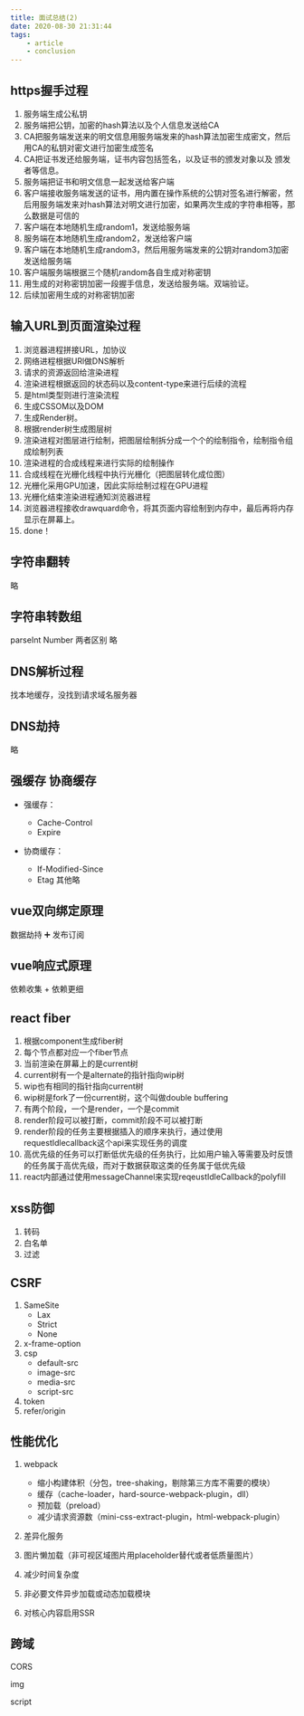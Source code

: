 ```yaml
---
title: 面试总结(2)
date: 2020-08-30 21:31:44
tags: 
    - article 
    - conclusion
---
```

## https握手过程
1. 服务端生成公私钥
2. 服务端把公钥，加密的hash算法以及个人信息发送给CA
3. CA把服务端发送来的明文信息用服务端发来的hash算法加密生成密文，然后用CA的私钥对密文进行加密生成签名
4. CA把证书发还给服务端，证书内容包括签名，以及证书的颁发对象以及 颁发者等信息。
5. 服务端把证书和明文信息一起发送给客户端
6. 客户端接收服务端发送的证书，用内置在操作系统的公钥对签名进行解密，然后用服务端发来对hash算法对明文进行加密，如果两次生成的字符串相等，那么数据是可信的
7. 客户端在本地随机生成random1，发送给服务端
8. 服务端在本地随机生成random2，发送给客户端
9. 客户端在本地随机生成random3，然后用服务端发来的公钥对random3加密发送给服务端
10. 客户端服务端根据三个随机random各自生成对称密钥
11. 用生成的对称密钥加密一段握手信息，发送给服务端。双端验证。
12. 后续加密用生成的对称密钥加密
<!--more -->
## 输入URL到页面渲染过程
1. 浏览器进程拼接URL，加协议
2. 网络进程根据URl做DNS解析
3. 请求的资源返回给渲染进程
4. 渲染进程根据返回的状态码以及content-type来进行后续的流程
5. 是html类型则进行渲染流程
6. 生成CSSOM以及DOM
7. 生成Render树。
8. 根据render树生成图层树
9. 渲染进程对图层进行绘制，把图层绘制拆分成一个个的绘制指令，绘制指令组成绘制列表
10. 渲染进程的合成线程来进行实际的绘制操作
11. 合成线程在光栅化线程中执行光栅化（把图层转化成位图）
12. 光栅化采用GPU加速，因此实际绘制过程在GPU进程
13. 光栅化结束渲染进程通知浏览器进程
14. 浏览器进程接收drawquard命令，将其页面内容绘制到内存中，最后再将内存显示在屏幕上。
15. done！

## 字符串翻转
略
## 字符串转数组
parseInt Number 两者区别
略
## DNS解析过程
找本地缓存，没找到请求域名服务器
## DNS劫持
略
## 强缓存 协商缓存
+ 强缓存：

    + Cache-Control
    + Expire
+ 协商缓存：

    + If-Modified-Since
    + Etag
其他略

## vue双向绑定原理

数据劫持 ➕ 发布订阅
## vue响应式原理

依赖收集 + 依赖更细

## react fiber

1. 根据component生成fiber树
2. 每个节点都对应一个fiber节点
3. 当前渲染在屏幕上的是current树
4. current树有一个是alternate的指针指向wip树
5. wip也有相同的指针指向current树
6. wip树是fork了一份current树，这个叫做double buffering
7. 有两个阶段，一个是render，一个是commit
8. render阶段可以被打断，commit阶段不可以被打断
9. render阶段的任务主要根据插入的顺序来执行，通过使用requestIdlecallback这个api来实现任务的调度
10. 高优先级的任务可以打断低优先级的任务执行，比如用户输入等需要及时反馈的任务属于高优先级，而对于数据获取这类的任务属于低优先级
11. react内部通过使用messageChannel来实现reqeustIdleCallback的polyfill

## xss防御

1. 转码
2. 白名单
3. 过滤

## CSRF

1. SameSite
    + Lax
    + Strict
    + None
2. x-frame-option
3. csp
    + default-src
    + image-src
    + media-src
    + script-src
4. token
5. refer/origin

## 性能优化
1. webpack

    + 缩小构建体积（分包，tree-shaking，剔除第三方库不需要的模块）
    + 缓存（cache-loader，hard-source-webpack-plugin，dll）
    + 预加载（preload）
    + 减少请求资源数（mini-css-extract-plugin，html-webpack-plugin）

2. 差异化服务
3. 图片懒加载（非可视区域图片用placeholder替代或者低质量图片）
4. 减少时间复杂度
5. 非必要文件异步加载或动态加载模块
6. 对核心内容启用SSR

## 跨域

CORS

img

script